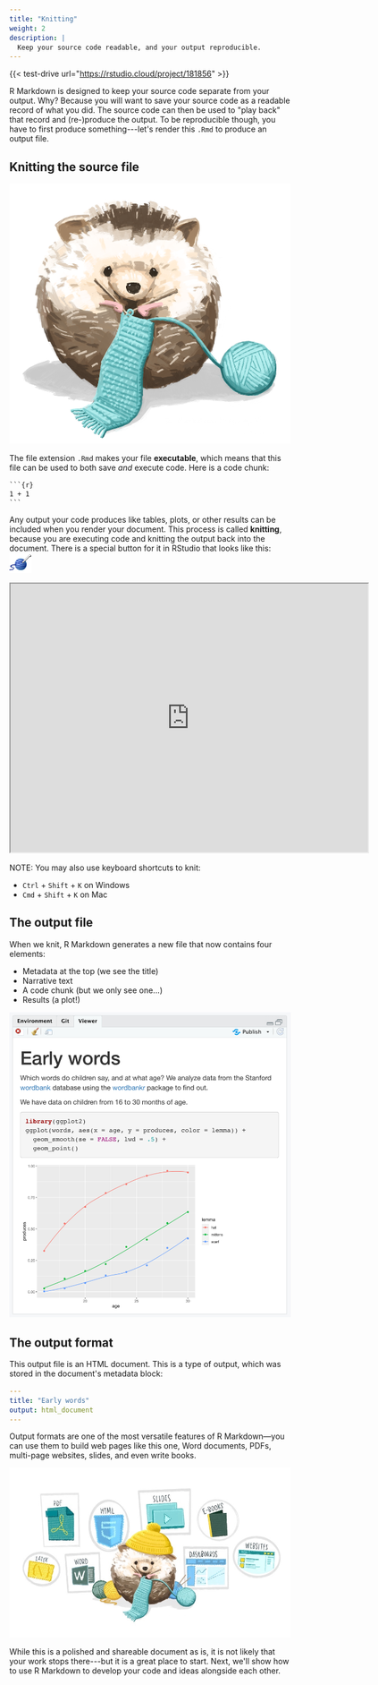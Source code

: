 ```yaml
---
title: "Knitting"
weight: 2
description: | 
  Keep your source code readable, and your output reproducible.
---
```


{{< test-drive url="https://rstudio.cloud/project/181856" >}}

R Markdown is designed to keep your source code separate from your output. Why? Because you will want to save your source code as a readable record of what you did. The source code can then be used to "play back" that record and (re-)produce the output. To be reproducible though, you have to first produce something---let's render this `.Rmd` to produce an output file.

## Knitting the source file

<div class = "side-by-side">
<div class = "side1">

![](rmarkdown_hedgehog.png)


</div>
<div class = "side2">

The file extension `.Rmd` makes your file **executable**, which means that this file can be used to both save *and* execute code. Here is a code chunk:

````
```{r}
1 + 1
```
````

Any output your code produces like tables, plots, or other results can be included when you render your document. This process is called **knitting**, because you are executing code and knitting the output back into the document. There is a special button for it in RStudio that looks like this: ![](knit-button.png)

</div>
</div>

<iframe src="https://drive.google.com/file/d/1YV-YZU9IBLNL0jtgXMIK9JbHFVhaVtwl/preview" width="640" height="480">

</iframe>

NOTE: You may also use keyboard shortcuts to knit:

-   `Ctrl` + `Shift` + `K` on Windows
-   `Cmd` + `Shift` + `K` on Mac

## The output file

<div class = "split">
<div class = "split1">

When we knit, R Markdown generates a new file that now contains four elements: 

-   Metadata at the top (we see the title)
-   Narrative text
-   A code chunk (but we only see one...)
-   Results (a plot!) 



</div>
<div class = "split2">

![](01-output.png)

</div>
</div>


## The output format

<div class = "split">
<div class = "split1">

This output file is an HTML document. This is a type of output, which was stored in the document's metadata block:

```yaml
---
title: "Early words"
output: html_document
---
```

Output formats are one of the most versatile features of R Markdown&mdash;you can use them to build web pages like this one, Word documents, PDFs, multi-page websites, slides, and even write books.

</div>
<div class = "split2">

![](hedgehog-projects.jpg)

</div>
</div>

While this is a polished and shareable document as is, it is not likely that your work stops there---but it is a great place to start. Next, we'll show how to use R Markdown to develop your code and ideas alongside each other.
